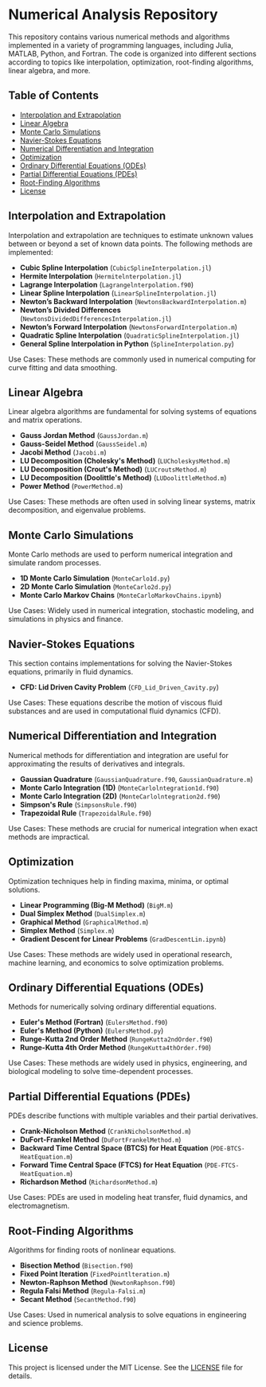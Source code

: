 # Numerical Analysis Repository

This repository contains various numerical methods and algorithms implemented in a variety of programming languages, including Julia, MATLAB, Python, and Fortran. The code is organized into different sections according to topics like interpolation, optimization, root-finding algorithms, linear algebra, and more.

## Table of Contents
- [Interpolation and Extrapolation](#interpolation-and-extrapolation)
- [Linear Algebra](#linear-algebra)
- [Monte Carlo Simulations](#monte-carlo-simulations)
- [Navier-Stokes Equations](#navier-stokes-equations)
- [Numerical Differentiation and Integration](#numerical-differentiation-and-integration)
- [Optimization](#optimization)
- [Ordinary Differential Equations (ODEs)](#ordinary-differential-equations-odes)
- [Partial Differential Equations (PDEs)](#partial-differential-equations-pdes)
- [Root-Finding Algorithms](#root-finding-algorithms)
- [License](#license)

## Interpolation and Extrapolation
Interpolation and extrapolation are techniques to estimate unknown values between or beyond a set of known data points. The following methods are implemented:

- **Cubic Spline Interpolation** (`CubicSplineInterpolation.jl`)
- **Hermite Interpolation** (`Hermitelnterpolation.jl`)
- **Lagrange Interpolation** (`Lagrangelnterpolation.f90`)
- **Linear Spline Interpolation** (`LinearSplineInterpolation.jl`)
- **Newton’s Backward Interpolation** (`NewtonsBackwardInterpolation.m`)
- **Newton’s Divided Differences** (`NewtonsDividedDifferencesInterpolation.jl`)
- **Newton’s Forward Interpolation** (`NewtonsForwardInterpolation.m`)
- **Quadratic Spline Interpolation** (`QuadraticSplineInterpolation.jl`)
- **General Spline Interpolation in Python** (`SplineInterpolation.py`)

Use Cases: These methods are commonly used in numerical computing for curve fitting and data smoothing.

## Linear Algebra
Linear algebra algorithms are fundamental for solving systems of equations and matrix operations.

- **Gauss Jordan Method** (`GaussJordan.m`)
- **Gauss-Seidel Method** (`GaussSeidel.m`)
- **Jacobi Method** (`Jacobi.m`)
- **LU Decomposition (Cholesky's Method)** (`LUCholeskysMethod.m`)
- **LU Decomposition (Crout's Method)** (`LUCroutsMethod.m`)
- **LU Decomposition (Doolittle's Method)** (`LUDoolittleMethod.m`)
- **Power Method** (`PowerMethod.m`)

Use Cases: These methods are often used in solving linear systems, matrix decomposition, and eigenvalue problems.

## Monte Carlo Simulations
Monte Carlo methods are used to perform numerical integration and simulate random processes.

- **1D Monte Carlo Simulation** (`MonteCarlo1d.py`)
- **2D Monte Carlo Simulation** (`MonteCarlo2d.py`)
- **Monte Carlo Markov Chains** (`MonteCarloMarkovChains.ipynb`)

Use Cases: Widely used in numerical integration, stochastic modeling, and simulations in physics and finance.

## Navier-Stokes Equations
This section contains implementations for solving the Navier-Stokes equations, primarily in fluid dynamics.

- **CFD: Lid Driven Cavity Problem** (`CFD_Lid_Driven_Cavity.py`)

Use Cases: These equations describe the motion of viscous fluid substances and are used in computational fluid dynamics (CFD).

## Numerical Differentiation and Integration
Numerical methods for differentiation and integration are useful for approximating the results of derivatives and integrals.

- **Gaussian Quadrature** (`GaussianQuadrature.f90`, `GaussianQuadrature.m`)
- **Monte Carlo Integration (1D)** (`MonteCarlolntegration1d.f90`)
- **Monte Carlo Integration (2D)** (`MonteCarlolntegration2d.f90`)
- **Simpson's Rule** (`SimpsonsRule.f90`)
- **Trapezoidal Rule** (`TrapezoidalRule.f90`)

Use Cases: These methods are crucial for numerical integration when exact methods are impractical.

## Optimization
Optimization techniques help in finding maxima, minima, or optimal solutions.

- **Linear Programming (Big-M Method)** (`BigM.m`)
- **Dual Simplex Method** (`DualSimplex.m`)
- **Graphical Method** (`GraphicalMethod.m`)
- **Simplex Method** (`Simplex.m`)
- **Gradient Descent for Linear Problems** (`GradDescentLin.ipynb`)

Use Cases: These methods are widely used in operational research, machine learning, and economics to solve optimization problems.

## Ordinary Differential Equations (ODEs)
Methods for numerically solving ordinary differential equations.

- **Euler's Method (Fortran)** (`EulersMethod.f90`)
- **Euler's Method (Python)** (`EulersMethod.py`)
- **Runge-Kutta 2nd Order Method** (`RungeKutta2ndOrder.f90`)
- **Runge-Kutta 4th Order Method** (`RungeKutta4thOrder.f90`)

Use Cases: These methods are widely used in physics, engineering, and biological modeling to solve time-dependent processes.

## Partial Differential Equations (PDEs)
PDEs describe functions with multiple variables and their partial derivatives.

- **Crank-Nicholson Method** (`CrankNicholsonMethod.m`)
- **DuFort-Frankel Method** (`DuFortFrankelMethod.m`)
- **Backward Time Central Space (BTCS) for Heat Equation** (`PDE-BTCS-HeatEquation.m`)
- **Forward Time Central Space (FTCS) for Heat Equation** (`PDE-FTCS-HeatEquation.m`)
- **Richardson Method** (`RichardsonMethod.m`)

Use Cases: PDEs are used in modeling heat transfer, fluid dynamics, and electromagnetism.

## Root-Finding Algorithms
Algorithms for finding roots of nonlinear equations.

- **Bisection Method** (`Bisection.f90`)
- **Fixed Point Iteration** (`FixedPointlteration.m`)
- **Newton-Raphson Method** (`NewtonRaphson.f90`)
- **Regula Falsi Method** (`Regula-Falsi.m`)
- **Secant Method** (`SecantMethod.f90`)

Use Cases: Used in numerical analysis to solve equations in engineering and science problems.

## License
This project is licensed under the MIT License. See the [LICENSE](./LICENSE) file for details.

